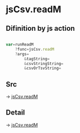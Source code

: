 # jsCsv.readM

## Difinition by js action

```js.js

var=runReadM
	?func=jsCsv.readM
	?args=
		&tagString=
		&csvStringString=
		&csvOrTsvString=
```

## Src

-> [jsCsv.readM](https://github.com/puutaro/CommandClick/blob/master/app/src/main/java/com/puutaro/commandclick/fragment_lib/terminal_fragment/js_interface/JsCsv.kt#L155)

## Detail

-> [jsCsv.readM](https://github.com/puutaro/CommandClick/blob/master/md/developer/js_interface/details/JsCsv/readM.md)
